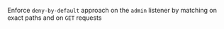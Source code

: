 Enforce `deny-by-default` approach on the `admin` listener by matching on exact paths and on `GET` requests
